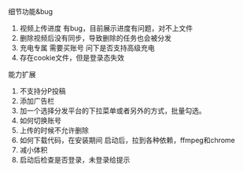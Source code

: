 细节功能&bug
1. 视频上传进度
  有bug，目前展示进度有问题，对不上文件
1. 删除视频后没有同步，导致删除的任务也会被分发
1. 充电专属
  需要买账号
  问下是否支持高级充电
2. 存在cookie文件，但是登录态失效

能力扩展
1. 不支持分P投稿
1. 添加广告栏
2. 加一个选择分发平台的下拉菜单或者另外的方式，批量勾选。
3. 如何切换账号
1. 上传的时候不允许删除
1. 如何下载代码，在安装期间
  启动后，拉到各种依赖，ffmpeg和chrome
1. 减小体积
3. 启动后检查是否登录，未登录给提示
